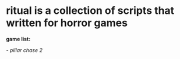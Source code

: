 # ritual is a collection of scripts that written for horror games
**game list:**

*- pillar chase 2*
